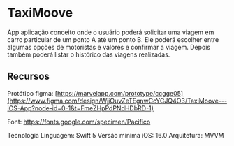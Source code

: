 # TaxiMoove

App aplicação conceito onde o usuário poderá solicitar uma viagem em carro particular de um ponto A até um ponto B.
Ele poderá escolher entre algumas opções de motoristas e valores e confirmar a viagem. Depois também poderá listar o histórico das viagens realizadas.

## Recursos
Protótipo figma: [https://marvelapp.com/prototype/ccgge05](https://www.figma.com/design/WjjOuvZeTEgnwCcYCJQ4O3/TaxiMoove---iOS-App?node-id=0-1&t=FmeZHpPdPNdHDbRD-1)

Font: https://fonts.google.com/specimen/Pacifico

Tecnologia
Linguagem: Swift 5
Versão mínima iOS: 16.0
Arquitetura: MVVM
